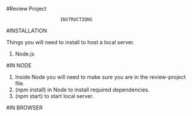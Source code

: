 #Review Project

                        INSTRUCTIONS

#INSTALLATION 

Things you will need to install to host a local server.
1. Node.js

#IN NODE

1. Inside Node you will need to make sure you are in the review-project file.
2. (npm install) in Node to install required dependencies.
3. (npm start) to start local server.

#IN BROWSER


